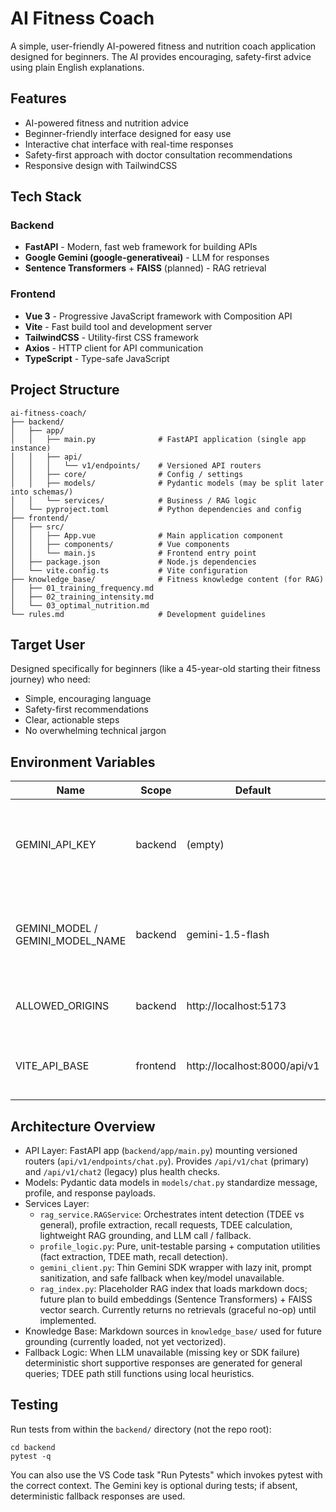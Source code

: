 # AI Fitness Coach

A simple, user-friendly AI-powered fitness and nutrition coach application designed for beginners. The AI provides encouraging, safety-first advice using plain English explanations.

## Features

- AI-powered fitness and nutrition advice
- Beginner-friendly interface designed for easy use
- Interactive chat interface with real-time responses
- Safety-first approach with doctor consultation recommendations
- Responsive design with TailwindCSS

## Tech Stack

### Backend
- **FastAPI** - Modern, fast web framework for building APIs
- **Google Gemini (google-generativeai)** - LLM for responses
- **Sentence Transformers** + **FAISS** (planned) - RAG retrieval

### Frontend
- **Vue 3** - Progressive JavaScript framework with Composition API
- **Vite** - Fast build tool and development server
- **TailwindCSS** - Utility-first CSS framework
- **Axios** - HTTP client for API communication
- **TypeScript** - Type-safe JavaScript

## Project Structure

```
ai-fitness-coach/
├── backend/
│   ├── app/
│   │   ├── main.py              # FastAPI application (single app instance)
│   │   ├── api/
│   │   │   └── v1/endpoints/    # Versioned API routers
│   │   ├── core/                # Config / settings
│   │   ├── models/              # Pydantic models (may be split later into schemas/)
│   │   └── services/            # Business / RAG logic
│   └── pyproject.toml           # Python dependencies and config
├── frontend/
│   ├── src/
│   │   ├── App.vue              # Main application component
│   │   ├── components/          # Vue components
│   │   └── main.js              # Frontend entry point
│   ├── package.json             # Node.js dependencies
│   └── vite.config.ts           # Vite configuration
├── knowledge_base/              # Fitness knowledge content (for RAG)
│   ├── 01_training_frequency.md
│   ├── 02_training_intensity.md
│   └── 03_optimal_nutrition.md
└── rules.md                     # Development guidelines
```

## Target User

Designed specifically for beginners (like a 45-year-old starting their fitness journey) who need:
- Simple, encouraging language
- Safety-first recommendations
- Clear, actionable steps
- No overwhelming technical jargon

## Environment Variables

| Name | Scope | Default | Description |
|------|-------|---------|-------------|
| GEMINI_API_KEY | backend | (empty) | Google Generative AI API key. If missing, system returns deterministic fallback instead of failing. |
| GEMINI_MODEL / GEMINI_MODEL_NAME | backend | gemini-1.5-flash | Model name. `gemini_client` reads `GEMINI_MODEL`; settings class uses `GEMINI_MODEL_NAME`. Either works. |
| ALLOWED_ORIGINS | backend | http://localhost:5173 | Comma-separated list for CORS (frontend dev origin). |
| VITE_API_BASE | frontend | http://localhost:8000/api/v1 | Base URL the frontend uses for API calls. Must include version prefix. |

## Architecture Overview

- API Layer: FastAPI app (`backend/app/main.py`) mounting versioned routers (`api/v1/endpoints/chat.py`). Provides `/api/v1/chat` (primary) and `/api/v1/chat2` (legacy) plus health checks.
- Models: Pydantic data models in `models/chat.py` standardize message, profile, and response payloads.
- Services Layer:
  - `rag_service.RAGService`: Orchestrates intent detection (TDEE vs general), profile extraction, recall requests, TDEE calculation, lightweight RAG grounding, and LLM call / fallback.
  - `profile_logic.py`: Pure, unit-testable parsing + computation utilities (fact extraction, TDEE math, recall detection).
  - `gemini_client.py`: Thin Gemini SDK wrapper with lazy init, prompt sanitization, and safe fallback when key/model unavailable.
  - `rag_index.py`: Placeholder RAG index that loads markdown docs; future plan to build embeddings (Sentence Transformers) + FAISS vector search. Currently returns no retrievals (graceful no-op) until implemented.
- Knowledge Base: Markdown sources in `knowledge_base/` used for future grounding (currently loaded, not yet vectorized).
- Fallback Logic: When LLM unavailable (missing key or SDK failure) deterministic short supportive responses are generated for general queries; TDEE path still functions using local heuristics.

## Testing

Run tests from within the `backend/` directory (not the repo root):

```
cd backend
pytest -q
```

You can also use the VS Code task "Run Pytests" which invokes pytest with the correct context. The Gemini key is optional during tests; if absent, deterministic fallback responses are used.

